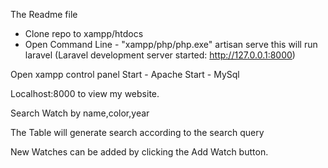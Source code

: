The Readme file

- Clone repo to xampp/htdocs 
- Open Command Line - "xampp/php/php.exe" artisan serve 
this will run laravel (Laravel development server started: <http://127.0.0.1:8000>) 

Open xampp control panel
Start - Apache
Start - MySql

Localhost:8000 to view my website.

Search Watch by name,color,year

The Table will generate search according to the search query

New Watches can be added by clicking the Add Watch button. 



